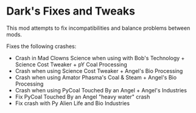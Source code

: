 # Dark's Fixes and Tweaks
This mod attempts to fix incompatibilities and balance problems between mods.

Fixes the following crashes:
- Crash in Mad Clowns Science when using with Bob's Technology + Science Cost Tweaker  + pY Coal Processing
- Crash when using Science Cost Tweaker + Angel's Bio Processing
- Crash when using Amator Phasma's Coal & Steam + Angel's Bio Processing
- Crash when using PyCoal Touched By an Angel + Angel's Industries
- Fix PyCoal Touched By an Angel "heavy water" crash
- Fix crash with Py Alien Life and Bio Industries

